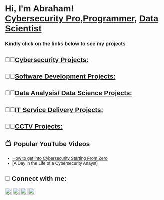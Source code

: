 <h1>Hi, I'm Abraham! <br/><a href="https://www.linkedin.com/in/abfembest/">Cybersecurity Pro</a>,<a href="https://github.com/abfembest">Programmer</a>, <a href="">Data Scientist</a></h1>
<h3>Kindly click on the links below to see my projects</h3>
<h2>👨‍💻<a href ="">Cybersecurity Projects:</a></h2>
<h2>👨‍💻<a href ="">Software Development Projects:</a></h2>
<h2>👨‍💻<a href ="">Data Analysis/ Data Science Projects:</a></h2>
<h2>👨‍💻<a href ="">IT Service Delivery Projects:</a></h2>
<h2>👨‍💻<a href ="">CCTV Projects:</a></h2>

<h2>📺 Popular YouTube Videos</h2>

- [How to get into Cybersecurity Starting From Zero](https://)
- [A Day in the Life of a Cybersecurity Anayst]

<h2> 🤳 Connect with me:</h2>

[<img align="left" alt="abfembest | YouTube" width="22px" src="https://cdn.jsdelivr.net/npm/simple-icons@v3/icons/youtube.svg" />][youtube]
[<img align="left" alt="abfembest | Twitter" width="22px" src="https://cdn.jsdelivr.net/npm/simple-icons@v3/icons/twitter.svg" />][twitter]
[<img align="left" alt="abfembest | LinkedIn" width="22px" src="https://cdn.jsdelivr.net/npm/simple-icons@v3/icons/linkedin.svg" />][linkedin]
[<img align="left" alt="abfembest | Instagram" width="22px" src="https://cdn.jsdelivr.net/npm/simple-icons@v3/icons/instagram.svg" />][instagram]

[twitter]: https://twitter.com/abfembest
[youtube]: https://www.youtube.com/c/abfembest
[instagram]: https://www.instagram.com/abfembest/
[linkedin]: https://linkedin.com/in/abfembest




<!DOCTYPE html>
<html lang="en">
<head>
    <meta charset="UTF-8">
    <meta name="viewport" content="width=device-width, initial-scale=1.0">
    <title>Collapsible Paragraph</title>
    <style>
        /* styles.css */
body {
    font-family: Arial, sans-serif;
}

.collapsible {
    cursor: pointer;
    user-select: none;
    padding: 10px;
    border: 1px solid #ddd;
    background-color: #f1f1f1;
    margin-bottom: 5px;
}

.content {
    display: none;
    overflow: hidden;
    border: 1px solid #ddd;
    padding: 10px;
    background-color: #f9f9f9;
}


    </style>
</head>
<body>
    <h2 class="collapsible">Click to Toggle Paragraph</h2>
    <div class="content">
        <p>This is the paragraph that will be toggled when the heading is clicked. You can add more content here as needed.</p>
    </div>

    <script type = "">
    
    // script.js
document.addEventListener('DOMContentLoaded', function() {
    const collapsible = document.querySelector('.collapsible');
    const content = document.querySelector('.content');

    collapsible.addEventListener('click', function() {
        if (content.style.display === 'block') {
            content.style.display = 'none';
        } else {
            content.style.display = 'block';
        }
    });
});

    </script>
</body>
</html>

